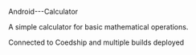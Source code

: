 Android---Calculator

A simple calculator for basic mathematical operations.

Connected to Coedship and multiple builds deployed
